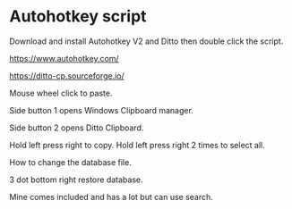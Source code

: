 # Autohotkey script

Download and install Autohotkey V2 and Ditto then double click the script.

https://www.autohotkey.com/

https://ditto-cp.sourceforge.io/

Mouse wheel click to paste.

Side button 1 opens Windows Clipboard manager.

Side button 2 opens Ditto Clipboard.

Hold left press right to copy. Hold left press right 2 times to select all.

How to change the database file. 

3 dot bottom right restore database.

Mine comes included and has a lot but can use search.
